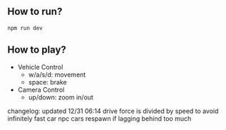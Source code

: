 ## How to run?

`npm run dev`

## How to play?

- Vehicle Control
  - w/a/s/d: movement
  - space: brake
- Camera Control
  - up/down: zoom in/out

changelog:
  updated 12/31 06:14
    drive force is divided by speed to avoid infinitely fast car
    npc cars respawn if lagging behind too much